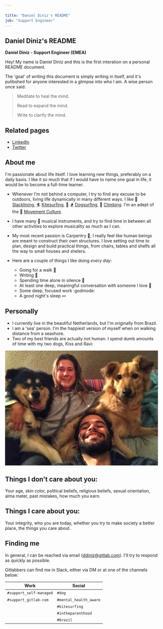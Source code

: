 ```yaml
---

title: "Daniel Diniz's README"
job: "Support Engineer"
---
```


## Daniel Diniz's README

**Daniel Diniz - Support Engineer (EMEA)**

Hey! My name is Daniel Diniz and this is the first interation on a personal README document.

The 'goal' of writing this document is simply writing in itself, and it's pulibshed for anyone interested in a glimpse into who I am. A wise person once said:

> Meditate to heal the mind.
>
> Read to expand the mind.
>
> Write to clarify the mind.

## Related pages

* [LinkedIn](https://www.linkedin.com/in/dnldnz/)
* [Twitter](https://twitter.com/dnldnz)

## About me

I'm passionate about life itself. I love learning new things, preferably on a daily basis. I like it so much that if I would have to name one goal in life, it would be to become a full-time learner.

* Whenever I'm not behind a computer, I try to find any excuse to be outdoors, living life dynamically in many different ways. I like :palm_tree: [Slacklining](https://en.wikipedia.org/wiki/Slacklining), :surfer: [Kitesurfing](https://en.wikipedia.org/wiki/Kiteboarding), :dog: :snowboarder: [Dogsurfing](https://vimeo.com/258229614), :mount_fuji: [Climbing](https://en.wikipedia.org/wiki/Climbing). I'm an adept of the :monkey: [Movement Culture](http://www.idoportal.com/).

* I have many :musical_note: musical instruments, and try to find time in between all other activities to explore musicality as much as I can. 

* My most recent passion is Carpentry :hammer:; I really feel like human beings are meant to construct their own structures. I love setting out time to plan, design and build practical things, from chairs, tables and shelfs all the way to small houses and shelers. 

* Here are a couple of things I like doing _every day_:
  - Going for a walk :runner:
  - Writing :orange_book:
  - Spending time alone in silence :thought_balloon:
  - At least one deep, meaningful conversation with someone I love :speech_balloon:
  - Some deep, focused work :godmode:
  - A good night's sleep :zzz:

## Personally

- I currently live in the beautiful Netherlands, but I'm originally from Brazil.
- I am a 'sea' person. I'm the happiest version of myself when on walking distance from a seashore.
- Two of my best friends are actually not human. I spend dumb amounts of time with my two dogs, Kiss and Ravi: 

![Kiss and Ravi](img/kiss-and-ravi.jpg "Kiss and Ravi")

## Things I don't care about you:

Your age, skin color, political beliefs, religious beliefs, sexual orientation, alma mater, past mistakes, how much you earn.

## Things I care about you:

Your integrity, who you are today, whether you try to make society a better place, the things you care about.

## Finding me

In general, I can be reached via email (ddiniz@gitlab.com). I'll try to respond as quickly as possible.

Gitlabbers can find me in Slack, either via DM or at one of the channels below:

| Work | Social |
| ---- | ------ |
| `#support_self-managed` | `#dog` |
| `#support_gitlab-com` | `#mental_health_aware` |
| | `#kitesurfing` |
|  | `#intheparenthood` |
| | `#brazil` |
